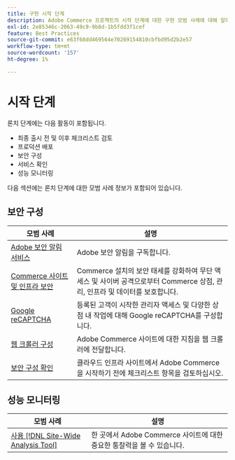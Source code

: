 ```yaml
---
title: 구현 시작 단계
description: Adobe Commerce 프로젝트의 시작 단계에 대한 구현 모범 사례에 대해 알아봅니다.
exl-id: 2e85346c-2063-49c9-9b8d-1b5fdd3f1cef
feature: Best Practices
source-git-commit: e63f68dd469564e70269154810cbfbd95d2b2e57
workflow-type: tm+mt
source-wordcount: '157'
ht-degree: 1%

---
```


# 시작 단계

론치 단계에는 다음 활동이 포함됩니다.

- 최종 출시 전 및 이후 체크리스트 검토
- 프로덕션 배포
- 보안 구성
- 서비스 확인
- 성능 모니터링

다음 섹션에는 론치 단계에 대한 모범 사례 정보가 포함되어 있습니다.

## 보안 구성

| 모범 사례 | 설명 |
|------------------------------------------------------------------------------------------------------------------------------------|--------------------------------------------------------------------------------------------------------------------------------------------------------------------------|
| [Adobe 보안 알림 서비스](https://www.adobe.com/subscription/adbeSecurityNotifications.html) | Adobe 보안 알림을 구독합니다. |
| [Commerce 사이트 및 인프라 보안](security-best-practices.md) | Commerce 설치의 보안 태세를 강화하여 무단 액세스 및 사이버 공격으로부터 Commerce 상점, 관리, 인프라 및 데이터를 보호합니다. |
| [Google reCAPTCHA](https://experienceleague.adobe.com/docs/commerce-admin/systems/security/captcha/security-google-recaptcha.html) | 등록된 고객이 시작한 관리자 액세스 및 다양한 상점 내 작업에 대해 Google reCAPTCHA를 구성합니다. |
| [웹 크롤러 구성](robots-txt.md) | Adobe Commerce 사이트에 대한 지침을 웹 크롤러에 전달합니다. |
| [보안 구성 확인](https://experienceleague.adobe.com/docs/commerce-cloud-service/user-guide/launch/checklist.html) | 클라우드 인프라 사이트에서 Adobe Commerce을 시작하기 전에 체크리스트 항목을 검토하십시오. |

## 성능 모니터링

| 모범 사례 | 설명 |
|------------------------------------------------------------------------------------------------------------------------------------------------|----------------------------------------------------------------------|
| [사용 [!DNL Site-Wide Analysis Tool]](../../../tools/site-wide-analysis-tool/intro.md#integrations-with-other-adobe-commerce-support-tools) | 한 곳에서 Adobe Commerce 사이트에 대한 중요한 통찰력을 볼 수 있습니다. |
